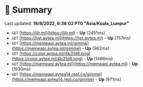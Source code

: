 # 📖 Summary
Last updated: **18/8/2022, 6:36:02 PTG "Asia/Kuala_Lumpur"**

- `GET` [https://lilr.ml](https://lilr.ml) - **Up** (2451ms)
- `GET` [https://hst.aytea.ml](https://hst.aytea.ml) - **Up** (757ms)
- `GET` [https://memeapi.aytea.ml/gimme](https://memeapi.aytea.ml/gimme) - **Up** (962ms)
- `GET` [https://color.aytea.ml/4b31d6.png](https://color.aytea.ml/4b31d6.png) - **Up** (1486ms)
- `GET` [https://memeapi.aytea.ml](https://memeapi.aytea.ml) - **Up** (1930ms)
- `GET` [https://memeapi.aytea14.repl.co/gimme](https://memeapi.aytea14.repl.co/gimme) - **Up** (971ms)
